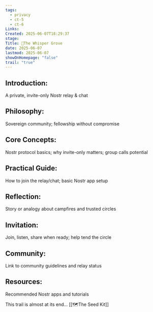 ```yaml
---
tags:
  - privacy
  - ct-5
  - ct-6
Links: 
Created: 2025-06-07T18:29:37
stage: 
Title: 🍃The Whisper Grove
date: 2025-06-07
lastmod: 2025-06-07
showOnHomepage: "false"
trail: "true"
---
```


## Introduction:
A private, invite-only Nostr relay & chat

## Philosophy: 
Sovereign community; fellowship without compromise

## Core Concepts: 
Nostr protocol basics; why invite-only matters; group calls potential

## Practical Guide: 
How to join the relay/chat; basic Nostr app setup

## Reflection: 
Story or analogy about campfires and trusted circles

## Invitation: 
Join, listen, share when ready; help tend the circle

## Community: 
Link to community guidelines and relay status

## Resources: 
Recommended Nostr apps and tutorials

This trail is almost at its end... [[🗺The Seed Kit]]